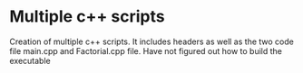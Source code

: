 # Multiple c++ scripts

Creation of multiple c++ scripts. It includes headers as well as the two code file main.cpp and Factorial.cpp file.
Have not figured out how to build the executable
